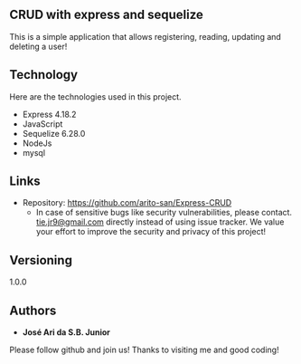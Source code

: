 ## CRUD with express and sequelize
This is a simple application that allows registering, reading, updating and deleting a user!

## Technology 

Here are the technologies used in this project.

* Express  4.18.2
* JavaScript
* Sequelize 6.28.0
* NodeJs
* mysql

## Links
  - Repository: https://github.com/arito-san/Express-CRUD
    - In case of sensitive bugs like security vulnerabilities, please contact.
      tie.jr9@gmail.com directly instead of using issue tracker. We value your effort
      to improve the security and privacy of this project!

  ## Versioning
  1.0.0

  ## Authors
  * **José Ari da S.B. Junior** 

  Please follow github and join us!
  Thanks to visiting me and good coding!
